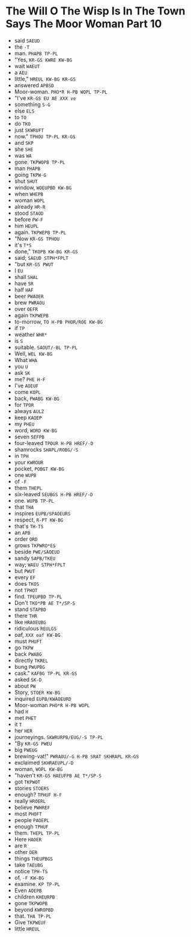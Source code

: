# The Will O The Wisp Is In The Town Says The Moor Woman Part 10

* said `SAEUD`
* the `-T`
* man. `PHAPB TP-PL`
* "Yes, `KR-GS KWRE KW-BG`
* wait `WAEUT`
* a `AEU`
* little," `HREUL KW-BG KR-GS`
* answered `APBSD`
* Moor-woman. `PHO*R H-PB WOPL TP-PL`
* "I've `KR-GS EU AE XXX ve`
* something `S-G`
* else `ELS`
* to `TO`
* do `TKO`
* just `SKWRUFT`
* now." `TPHOU TP-PL KR-GS`
* and `SKP`
* she `SHE`
* was `WA`
* gone. `TKPWOPB TP-PL`
* man `PHAPB`
* going `TKPW-G`
* shut `SHUT`
* window, `WOEUPBD KW-BG`
* when `WHEPB`
* woman `WOPL`
* already `HR-R`
* stood `STAOD`
* before `PW-F`
* him `HEUPL`
* again. `TKPWEPB TP-PL`
* "Now `KR-GS TPHOU`
* it's `T*S`
* done," `TKOPB KW-BG KR-GS`
* said; `SAEUD STPH*FPLT`
* "but `KR-GS PWUT`
* I `EU`
* shall `SHAL`
* have `SR`
* half `HAF`
* beer `PWAOER`
* brew `PWRAOU`
* over `OEFR`
* again `TKPWEPB`
* to-morrow, `TO H-PB PHOR/ROE KW-BG`
* if `TP`
* weather `WHR*`
* is `S`
* suitable. `SAOUT/-BL TP-PL`
* Well, `WEL KW-BG`
* What `WHA`
* you `U`
* ask `SK`
* me? `PHE H-F`
* I've `AOEUF`
* come `KOPL`
* back, `PWABG KW-BG`
* for `TPOR`
* always `AULZ`
* keep `KAOEP`
* my `PHEU`
* word, `WORD KW-BG`
* seven `SEFPB`
* four-leaved `TPOUR H-PB HREF/-D`
* shamrocks `SHAPL/ROBG/-S`
* in `TPH`
* your `KWROUR`
* pocket, `POBGT KW-BG`
* one `WUPB`
* of `-F`
* them `THEPL`
* six-leaved `SEUBGS H-PB HREF/-D`
* one. `WUPB TP-PL`
* that `THA`
* inspires `EUPB/SPAOEURS`
* respect, `R-PT KW-BG`
* that's `TH-TS`
* an `APB`
* order `ORD`
* grows `TKPWRO*ES`
* beside `PWE/SAOEUD`
* sandy `SAPB/TKEU`
* way; `WAEU STPH*FPLT`
* but `PWUT`
* every `EF`
* does `TKOS`
* not `TPHOT`
* find. `TPEUPBD TP-PL`
* Don't `TKO*PB AE T*/SP-S`
* stand `STAPBD`
* there `THR`
* like `HRAOEUBG`
* ridiculous `REULGS`
* oaf, `XXX oaf KW-BG`
* must `PHUFT`
* go `TKPW`
* back `PWABG`
* directly `TKREL`
* bung `PWUPBG`
* cask." `KAFBG TP-PL KR-GS`
* asked `SK-D`
* about `PW`
* Story, `STOER KW-BG`
* inquired `EUPB/KWAOEURD`
* Moor-woman `PHO*R H-PB WOPL`
* had `H`
* met `PHET`
* it `T`
* her `HER`
* journeyings. `SKWRURPB/EUG/-S TP-PL`
* "By `KR-GS PWEU`
* big `PWEUG`
* brewing-vat!" `PWRAOU/-G H-PB SRAT SKHRAPL KR-GS`
* exclaimed `SKHRAEUPL/-D`
* woman, `WOPL KW-BG`
* "haven't `KR-GS HAEUFPB AE T*/SP-S`
* got `TKPWOT`
* stories `STOERS`
* enough? `TPHUF H-F`
* really `HROERL`
* believe `PWHREF`
* most `PHOFT`
* people `PAOEPL`
* enough `TPHUF`
* them. `THEPL TP-PL`
* Here `HAOER`
* are `R`
* other `OER`
* things `THEUPBGS`
* take `TAEUBG`
* notice `TPH-TS`
* of, `-F KW-BG`
* examine. `KP TP-PL`
* Even `AOEPB`
* children `KHEURPB`
* gone `TKPWOPB`
* beyond `KWROPBD`
* that. `THA TP-PL`
* Give `TKPWEUF`
* little `HREUL`
